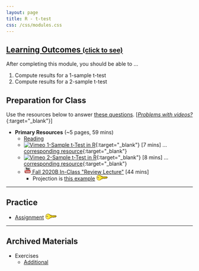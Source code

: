 ```yaml
---
layout: page
title: R - t-test
css: /css/modules.css
---
```


<div class="panel-group-ILOs">
  <div class="panel panel-default">
    <div class="panel-heading">
      <h2 class="panel-title">
        <a data-toggle="collapse" href="#ILOs">Learning Outcomes <small>(click to see)</small></a>
      </h2>
    </div>
    <div id="ILOs" class="panel-collapse collapse">
      <div class="panel-body">
<p>After completing this module, you should be able to ...</p>

<ol>
  <li>Compute results for a 1-sample t-test</li>
  <li>Compute results for a 2-sample t-test</li>
</ol>
      </div>
    </div>
  </div>
</div>

## Preparation for Class

Use the resources below to answer [these questions](Prep/Rttests). [[*Problems with videos?*](../resources/FAQs/videos){:target="_blank"}]

* **Primary Resources** (~5 pages, 59 mins)
  * [Reading](bookR/Rttests.html)
  * [![Vimeo](../img/dhovid.png) 1-Sample t-Test in R](https://vimeo.com/441053915){:target="_blank"} [7 mins] ... [corresponding resource](HO/Penguins.html#Rttests1){:target="_blank"}
  * [![Vimeo](../img/dhovid.png) 2-Sample t-Test in R](https://vimeo.com/441364656){:target="_blank"} [8 mins] ... [corresponding resource](HO/Penguins.html#Rttests2){:target="_blank"}
  * [![YouTube](../img/youtube.png) Fall 2020B In-Class "Review Lecture"](https://youtu.be/8Ju28Nisn3k) [44 mins]
    * Projection is [this example](CE/Rttests_CExmpl) [![Decoration](../img/key.png)](CE/KEY_Rttests_CExmpl)

----

## Practice

* [Assignment](CE/Rttests_CE1) [![Decoration](../img/key.png)](CE/KEY_Rttests_CE)

----

## Archived Materials

* Exercises
  * [Additional](CE/Rttests_CE2)
